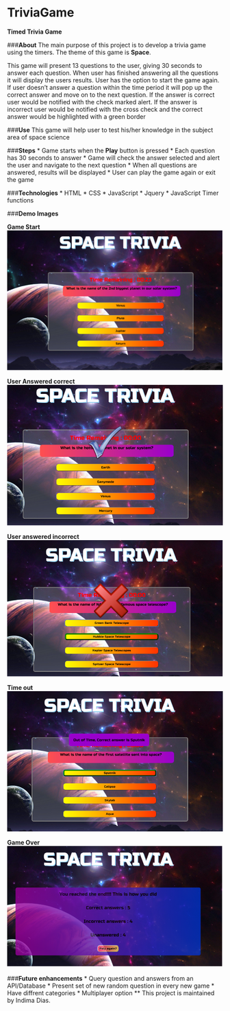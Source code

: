 # TriviaGame
**Timed Trivia Game**

###**About**
The main purpose of this project is to develop a trivia game using the timers. The theme of this game is **Space**.

This game will present 13 questions to the user, giving 30 seconds to answer each question. When user has finished answering all the questions it will display the users results. User has the option to start the game again. 
If user doesn’t answer a question within the time period it will pop up the correct answer and move on to the next question. 
If the answer is correct user would be notified with the check marked alert. 
If the answer is incorrect user would be notified with the cross check and the correct answer would be highlighted with  a green border


###**Use**
This game will help user to test his/her knowledge in the subject area of space science

###**Steps**
	* Game starts when the **Play** button is pressed 
	* Each question has 30 seconds to answer
	* Game will check the answer selected and alert the user and navigate to the next question
	* When all questions are answered, results will be displayed
	* User can play the game again or exit the game 

###**Technologies**
	* HTML
	* CSS
	* JavaScript
	* Jquery
	* JavaScript Timer functions

###**Demo Images**

**Game Start**
![](assets/images/GameStart.png)

**User Answered correct**
![](assets/images/CorrectAnswer.png)

**User answered incorrect**
![](assets/images/worngAnswer.png)

**Time out**
![](assets/images/timeOut.png)

**Game Over**
![](assets/images/gameEnd.png)


###**Future enhancements**
	* Query question and answers from an API/Database
	* Present set of new random question in every new game
	* Have diffrent categories
	* Multiplayer option
** This project is maintained by Indima Dias. 



